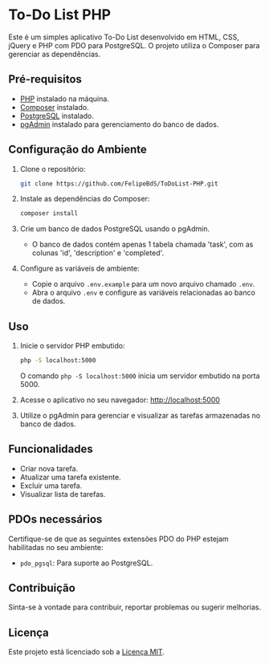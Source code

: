 # To-Do List PHP

Este é um simples aplicativo To-Do List desenvolvido em HTML, CSS, jQuery e PHP com PDO para PostgreSQL. O projeto utiliza o Composer para gerenciar as dependências.

## Pré-requisitos

- [PHP](https://www.php.net/) instalado na máquina.
- [Composer](https://getcomposer.org/) instalado.
- [PostgreSQL](https://www.postgresql.org/) instalado.
- [pgAdmin](https://www.pgadmin.org/) instalado para gerenciamento do banco de dados.

## Configuração do Ambiente

1. Clone o repositório:

    ```bash
    git clone https://github.com/FelipeBdS/ToDoList-PHP.git
    ```

2. Instale as dependências do Composer:

    ```bash
    composer install
    ```

3. Crie um banco de dados PostgreSQL usando o pgAdmin.
    - O banco de dados contém apenas 1 tabela chamada 'task', com as colunas 'id', 'description' e 'completed'.

4. Configure as variáveis de ambiente:

    - Copie o arquivo `.env.example` para um novo arquivo chamado `.env`.
    - Abra o arquivo `.env` e configure as variáveis relacionadas ao banco de dados.


## Uso

1. Inicie o servidor PHP embutido:

    ```bash
    php -S localhost:5000 
    ```

    O comando `php -S localhost:5000` inicia um servidor embutido na porta 5000.

2. Acesse o aplicativo no seu navegador: [http://localhost:5000](http://localhost:5000)

3. Utilize o pgAdmin para gerenciar e visualizar as tarefas armazenadas no banco de dados.

## Funcionalidades

- Criar nova tarefa.
- Atualizar uma tarefa existente.
- Excluir uma tarefa.
- Visualizar lista de tarefas.

## PDOs necessários

Certifique-se de que as seguintes extensões PDO do PHP estejam habilitadas no seu ambiente:

- `pdo_pgsql`: Para suporte ao PostgreSQL.

## Contribuição

Sinta-se à vontade para contribuir, reportar problemas ou sugerir melhorias.

## Licença

Este projeto está licenciado sob a [Licença MIT](LICENSE).
